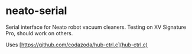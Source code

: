# neato-serial
Serial interface for Neato robot vacuum cleaners. Testing on XV Signature Pro, should work on others.

Uses [https://github.com/codazoda/hub-ctrl.c](hub-ctrl.c)
